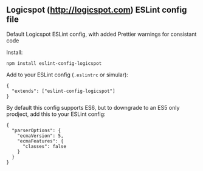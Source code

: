 ## Logicspot (http://logicspot.com) ESLint config file

Default Logicspot ESLint config, with added Prettier warnings for consistant code

Install:
```
npm install eslint-config-logicspot
```

Add to your ESLint config (`.eslintrc` or simular):
```
{
  "extends": ["eslint-config-logicspot"]
}
```

By default this config supports ES6, but to downgrade to an ES5 only prodject, add this to your ESLint config:

```
{
  "parserOptions": {
    "ecmaVersion": 5,
    "ecmaFeatures": {
      "classes": false
    }
  }
}
```
